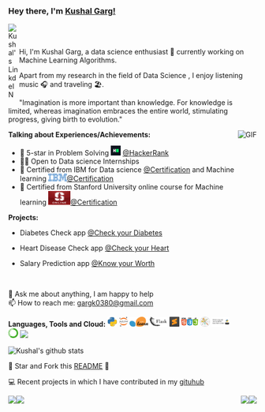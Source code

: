 ### Hey there, I'm [Kushal Garg!](https://github.com/KushalGarg12)


<a href="https://www.linkedin.com/in/KushalGarg12/">
  <img align="left" alt="Kushal's LinkdeIN" width="22px" src="https://cdn.jsdelivr.net/npm/simple-icons@v3/icons/linkedin.svg" />
</a>



<br />
<br />

Hi, I'm Kushal Garg, a data science enthusiast  🚀 currently working on Machine Learning Algorithms.   

Apart from my research in the field of Data Science , I enjoy listening music 🎧 and traveling 🏖️.

"Imagination is more important than knowledge. For knowledge is limited, whereas imagination embraces the entire world, stimulating progress, giving birth to evolution." 

  <img height="450" align="right" alt="GIF" src="https://media.giphy.com/media/3oFzlVJAzNUDwvpcc0/giphy.gif" />


**Talking about Experiences/Achievements:**

- 🥇 5-star in Problem Solving <code><img height="20" src="https://github.com/KushalGarg12/KushalGarg12/blob/main/logo/hackerrank.png"></code> [@HackerRank](https://www.hackerrank.com/kushal_12) 
- 👨‍💻 Open to Data science Internships 
- 🤝 Certified from IBM for Data science [@Certification](https://www.coursera.org/account/accomplishments/verify/U8Y76KZ83MDU) and Machine learning <code><img height="15" src="https://github.com/KushalGarg12/KushalGarg12/blob/main/logo/IBM.png"></code>[@Certification](https://www.coursera.org/account/accomplishments/verify/HCS2JLX4SU9L)
- 🤝 Certified from Stanford University online course for Machine learning <code><img height="28" width="45" src="https://github.com/KushalGarg12/KushalGarg12/blob/main/logo/stanford.jpg"></code>[@Certification](https://www.coursera.org/account/accomplishments/verify/8FXLCRN7Q7LK)


**Projects:**
- Diabetes Check app
  [@Check your Diabetes](https://diabetes-check-app.herokuapp.com/)
- Heart Disease Check app
  [@Check your Heart](https://heart-checkup.herokuapp.com/)
- Salary Prediction app
  [@Know your Worth](https://salary-calculation-app.herokuapp.com/)
  
  &nbsp;
  <br>
  
 💬 Ask me about anything, I am happy to help<br>
 📫 How to reach me: gargk0380@gmail.com



  

**Languages, Tools and Cloud:**
<code><img height="20" src="https://github.com/KushalGarg12/KushalGarg12/blob/main/logo/python.webp"></code>
<code><img height="20" src="https://github.com/KushalGarg12/KushalGarg12/blob/main/logo/jupyter.png"></code>
<code><img height="20" src="https://github.com/KushalGarg12/KushalGarg12/blob/main/logo/sklearn.png"></code>
<code><img height="20" src="https://github.com/KushalGarg12/KushalGarg12/blob/main/logo/Flask.png"></code>
<code><img height="20" src="https://github.com/KushalGarg12/KushalGarg12/blob/main/logo/sublime.jpg"></code>
<code><img height="20" src="https://github.com/KushalGarg12/KushalGarg12/blob/main/logo/web.png"></code>
<code><img height="20" src="https://github.com/KushalGarg12/KushalGarg12/blob/main/logo/matplotlib.png"></code>
<code><img height="20" src="https://github.com/KushalGarg12/KushalGarg12/blob/main/logo/NLTK.png"></code>
<code><img height="20" src="https://github.com/KushalGarg12/KushalGarg12/blob/main/logo/anaocnda.png"></code>
<code><img height="20" src="https://github.com/KushalGarg12/KushalGarg12/blob/main/logo/heroku.png"></code>


![Kushal's github stats](https://github-readme-stats.vercel.app/api?username=KushalGarg12&show_icons=true&hide_border=true)

:pushpin: Star and Fork this [README](https://github.com/KushalGarg12/) :pencil:

💻 Recent projects in which I have contributed in my [gituhub](https://github.com/KushalGarg12)


<a href="https://github.com/KushalGarg12/Salary-prediction-app">
  <img align="left" src="https://github-readme-stats.vercel.app/api/pin/?username=KushalGarg12&repo=Salary-prediction-app" />
</a>

<a href="https://github.com/KushalGarg12/Diabetes_checkup_app">
  <img align="right" src="https://github-readme-stats.vercel.app/api/pin/?username=KushalGarg12&repo=Diabetes_checkup_app" />
</a>

<a href="https://github.com/KushalGarg12/Heart_Disease-check-app">
  <img align="left" src="https://github-readme-stats.vercel.app/api/pin/?username=KushalGarg12&repo=Heart_Disease-check-app" />
</a>

<a href="https://github.com/KushalGarg12/Stock-Sentiment-Analysis">
  <img align="right" src="https://github-readme-stats.vercel.app/api/pin/?username=KushalGarg12&repo=Stock-Sentiment-Analysis" />
</a>




